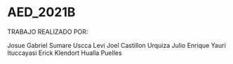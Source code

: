 # AED_2021B
TRABAJO REALIZADO POR:

Josue Gabriel Sumare Uscca
Levi Joel Castillon Urquiza 
Julio Enrique Yauri Ituccayasi
Erick Klendort Hualla Puelles
